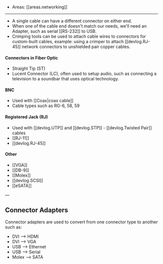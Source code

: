 
- Areas: [[areas.networking]]

---

- A single cable can have a different connector on either end.
- When one of the cable end doesn't match our needs, we'll need an Adapter, such as serial [[RS-232]] to USB.
- Crimping tools can be used to attach cable wires to connectors for custom-built cables, example: using a crimper to attach [[devlog.RJ-45]] network connectors to unshielded pair copper cables.

#### Connectors in Fiber Optic

- Straight Tip (ST)
- Lucent Connector (LC), often used to setup audio, such as connecting a television to a soundbar that uses optical technology.

#### BNC

- Used with [[Coax|coax cable]]
- Cable types such as RG-6, 58, 59

#### Registered Jack (RJ)

- Used with [[devlog.UTP]] and [[devlog.STP]] - [[devlog.Twisted Pair]] cables
- [[RJ-11]]
- [[devlog.RJ-45]]

#### Other

- [[VGA]]
- [[DB-9]]
- [[Molex]]
- [[devlog.SCSI]]
- [[eSATA]]

—

## Connector Adapters

Connector adapters are used to convert from one connector type to another such as:

- DVI —> HDMI
- DVI —> VGA
- USB —> Ethernet
- USB —> Serial
- Molex —> SATA
